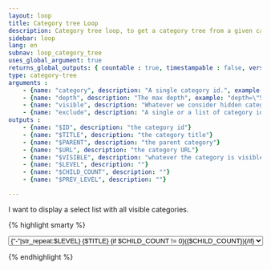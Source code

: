 ```yaml
---
layout: loop
title: Category tree Loop
description: Category tree loop, to get a category tree from a given category to a given depth.
sidebar: loop
lang: en
subnav: loop_category_tree
uses_global_argument: true
returns_global_outputs: { countable : true, timestampable : false, versionable : false }
type: category-tree
arguments :
    - {name: "category", description: "A single category id.", example: "category=\"2\"", mandatory: "true"}
    - {name: "depth", description: "The max depth", example: "depth=\"5\""}
    - {name: "visible", description: "Whatever we consider hidden category or not.", example: "visible=\"false\"", default: "true"}
    - {name: "exclude", description: "A single or a list of category ids to exclude for result.", example: "exclude=\"5,72\""}
outputs :
    - {name: "$ID", description: "the category id"}
    - {name: "$TITLE", description: "the category title"}
    - {name: "$PARENT", description: "the parent category"}
    - {name: "$URL", description: "the category URL"}
    - {name: "$VISIBLE", description: "whatever the category is visible or not"}
    - {name: "$LEVEL", description: ""}
    - {name: "$CHILD_COUNT", description: ""}
    - {name: "$PREV_LEVEL", description: ""}

---
```


<div class="description large-12">
    I want to display a select list with all visible categories.
</div>

<div class="code large-12">

{% highlight smarty %}

<select name="category">
    {loop name="categories-tree" type="category-tree" category="0"}
        <option value="{$ID}">{"-"|str_repeat:$LEVEL} {$TITLE} {if $CHILD_COUNT != 0}({$CHILD_COUNT}){/if}</option>
    {/loop}
</select>

{% endhighlight %}

</div>&nbsp;
